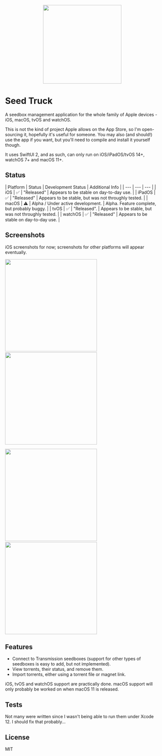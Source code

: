 <p align="center">
  <img width="256" height="256" src="https://raw.githubusercontent.com/edualm/SeedTruck/main/Shared/Assets.xcassets/AppIcon.appiconset/Icon-1024.png">
</p>

# Seed Truck

A seedbox management application for the whole family of Apple devices - iOS, macOS, tvOS and watchOS.

This is not the kind of project Apple allows on the App Store, so I'm open-sourcing it, hopefully it's useful for someone. You may also (and should!) use the app if you want, but you'll need to compile and install it yourself though.

It uses SwiftUI 2, and as such, can only run on iOS/iPadOS/tvOS 14+, watchOS 7+ and macOS 11+.

## Status

| Platform | Status | Development Status | Additional Info |
| --- | --- | --- |
| iOS | ✅ | "Released" | Appears to be stable on day-to-day use. |
| iPadOS | ✅ | "Released" | Appears to be stable, but was not throughly tested. |
| macOS | ⚠️ | Alpha / Under active development. | Alpha. Feature complete, but probably buggy. |
| tvOS | ✅ | "Released". | Appears to be stable, but was not throughly tested. |
| watchOS | ✅ | "Released" | Appears to be stable on day-to-day use. |

## Screenshots

iOS screenshots for now; screenshots for other platforms will appear eventually.

<img width="300" src="https://raw.githubusercontent.com/edualm/SeedTruck/main/Screenshots/Torrent%20Listing%20-%20Light.png">&nbsp;&nbsp;&nbsp;<img width="300" src="https://raw.githubusercontent.com/edualm/SeedTruck/main/Screenshots/Torrent%20Detail%20-%20Light.png">

<img width="300" src="https://raw.githubusercontent.com/edualm/SeedTruck/main/Screenshots/Torrent%20Listing%20-%20Dark.png">&nbsp;&nbsp;&nbsp;<img width="300" src="https://raw.githubusercontent.com/edualm/SeedTruck/main/Screenshots/Torrent%20Detail%20-%20Dark.png">

## Features

 - Connect to Transmission seedboxes (support for other types of seedboxes is easy to add, but not implemented).
 - View torrents, their status, and remove them.
 - Import torrents, either using a torrent file or magnet link.
 
iOS, tvOS and watchOS support are practically done. macOS support will only probably be worked on when macOS 11 is released.

## Tests

Not many were written since I wasn't being able to run them under Xcode 12. I should fix that probably...

## License

MIT
